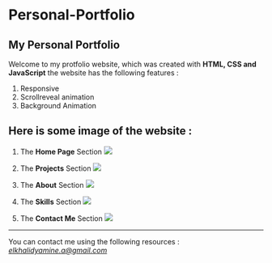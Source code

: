 # Personal-Portfolio
## My Personal Portfolio

Welcome to my protfolio website, which was created with **HTML, CSS and JavaScript**
the website has the following features :
1. Responsive
2. Scrollreveal animation
3. Background Animation

Here is some image of the website :
----------------------------------
1. The **Home Page** Section
![](./Pictures/capture-one.jpg)

2. The **Projects** Section
![](./Pictures/capture-two.jpg)

3. The **About** Section
![](./Pictures/capture-three.jpg)

4. The **Skills** Section
![](./Pictures/capture-four.jpg)

5. The **Contact Me** Section
![](./Pictures/capture-five.jpg)

----------------------------------
You can contact me using the following resources :
*elkhalidyamine.a@gmail.com*
